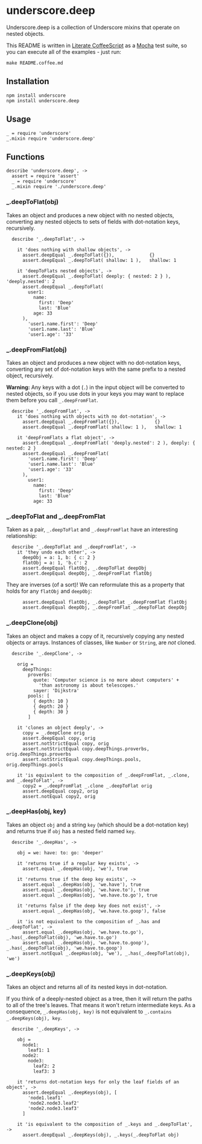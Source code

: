 # underscore.deep

Underscore.deep is a collection of Underscore mixins that operate on nested
objects.

This README is written in [Literate CoffeeScript](http://coffeescript.org/#literate) as a [Mocha](http://visionmedia.github.io/mocha/) test suite, so you can execute all of the examples - just run:

```
make README.coffee.md
```

## Installation

```
npm install underscore
npm install underscore.deep
```

## Usage

```
_ = require 'underscore'
_.mixin require 'underscore.deep'
```

## Functions

    describe 'underscore.deep', ->
      assert = require 'assert'
      _ = require 'underscore'
      _.mixin require './underscore.deep'

### _.deepToFlat(obj)

Takes an object and produces a new object with no nested objects, converting any nested objects to sets of fields with dot-notation keys, recursively.

      describe '_.deepToFlat', ->

        it 'does nothing with shallow objects', ->
          assert.deepEqual _.deepToFlat({}),             {}
          assert.deepEqual _.deepToFlat( shallow: 1 ),   shallow: 1

        it 'deepToFlats nested objects', ->
          assert.deepEqual _.deepToFlat( deeply: { nested: 2 } ), 'deeply.nested': 2
          assert.deepEqual _.deepToFlat(
            user1:
              name:
                first: 'Deep'
                last: 'Blue'
              age: 33
          ),
            'user1.name.first': 'Deep'
            'user1.name.last': 'Blue'
            'user1.age': '33'

### _.deepFromFlat(obj)

Takes an object and produces a new object with no dot-notation keys, converting any set of dot-notation keys with the same prefix to a nested object, recursively.

**Warning:** Any keys with a dot (`.`) in the input object will be converted to nested objects, so if you use dots in your keys you may want to replace them before you call `_.deepFromFlat`.

      describe '_.deepFromFlat', ->
        it 'does nothing with objects with no dot-notation', ->
          assert.deepEqual _.deepFromFlat({}),             {}
          assert.deepEqual _.deepFromFlat( shallow: 1 ),   shallow: 1

        it 'deepFromFlats a flat object', ->
          assert.deepEqual _.deepFromFlat( 'deeply.nested': 2 ), deeply: { nested: 2 }
          assert.deepEqual _.deepFromFlat(
            'user1.name.first': 'Deep'
            'user1.name.last': 'Blue'
            'user1.age': '33'
          ),
            user1:
              name:
                first: 'Deep'
                last: 'Blue'
              age: 33

### _.deepToFlat and _.deepFromFlat

Taken as a pair, `_.deepToFlat` and `_.deepFromFlat` have an interesting relationship:

      describe '_.deepToFlat and _.deepFromFlat', ->
        it 'they undo each other', ->
          deepObj = a: 1, b: { c: 2 }
          flatObj = a: 1, 'b.c': 2
          assert.deepEqual flatObj, _.deepToFlat deepObj
          assert.deepEqual deepObj, _.deepFromFlat flatObj

They are inverses (of a sort)! We can reformulate this as a property that holds for any `flatObj` and `deepObj`:

          assert.deepEqual flatObj, _.deepToFlat _.deepFromFlat flatObj
          assert.deepEqual deepObj, _.deepFromFlat _.deepToFlat deepObj

### _.deepClone(obj)

Takes an object and makes a copy of it, recursively copying any nested objects
or arrays. Instances of classes, like `Number` or `String`, are *not* cloned.

      describe '_.deepClone', ->

        orig =
          deepThings:
            proverbs:
              quote: 'Computer science is no more about computers' +
                'than astronomy is about telescopes.'
              sayer: 'Dijkstra'
            pools: [
              { depth: 10 }
              { depth: 20 }
              { depth: 30 }
            ]

        it 'clones an object deeply', ->
          copy = _.deepClone orig
          assert.deepEqual copy, orig
          assert.notStrictEqual copy, orig
          assert.notStrictEqual copy.deepThings.proverbs, orig.deepThings.proverbs
          assert.notStrictEqual copy.deepThings.pools, orig.deepThings.pools

        it 'is equivalent to the composition of _.deepFromFlat, _.clone, and _.deepToFlat', ->
          copy2 = _.deepFromFlat _.clone _.deepToFlat orig
          assert.deepEqual copy2, orig
          assert.notEqual copy2, orig

### _.deepHas(obj, key)

Takes an object `obj` and a string `key` (which should be a dot-notation key) and returns true if `obj` has a nested field named `key`.

      describe '_.deepHas', ->

        obj = we: have: to: go: 'deeper'

        it 'returns true if a regular key exists', ->
          assert.equal _.deepHas(obj, 'we'), true

        it 'returns true if the deep key exists', ->
          assert.equal _.deepHas(obj, 'we.have'), true
          assert.equal _.deepHas(obj, 'we.have.to'), true
          assert.equal _.deepHas(obj, 'we.have.to.go'), true

        it 'returns false if the deep key does not exist', ->
          assert.equal _.deepHas(obj, 'we.have.to.goop'), false

        it 'is not equivalent to the composition of _.has and _.deepToFlat', ->
          assert.equal _.deepHas(obj, 'we.have.to.go'), _.has(_.deepToFlat(obj), 'we.have.to.go')
          assert.equal _.deepHas(obj, 'we.have.to.goop'), _.has(_.deepToFlat(obj), 'we.have.to.goop')
          assert.notEqual _.deepHas(obj, 'we'), _.has(_.deepToFlat(obj), 'we')

### _.deepKeys(obj)

Takes an object and returns all of its nested keys in dot-notation.

If you think of a deeply-nested object as a tree, then it will return the paths to all of the tree's leaves. That means it won't return intermediate keys. As a consequence, `_.deepHas(obj, key)` is not equivalent to `_.contains _.deepKeys(obj), key`.

      describe '_.deepKeys', ->

        obj =
          node1:
            leaf1: 1
          node2:
            node3:
              leaf2: 2
              leaf3: 3

        it 'returns dot-notation keys for only the leaf fields of an object', ->
          assert.deepEqual _.deepKeys(obj), [
            'node1.leaf1'
            'node2.node3.leaf2'
            'node2.node3.leaf3'
          ]

        it 'is equivalent to the composition of _.keys and _.deepToFlat', ->
          assert.deepEqual _.deepKeys(obj), _.keys(_.deepToFlat obj)
